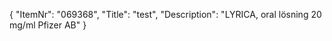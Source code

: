 {
  "ItemNr": "069368",
  "Title": "test",
  "Description": "LYRICA, oral lösning 20 mg/ml Pfizer AB"
}